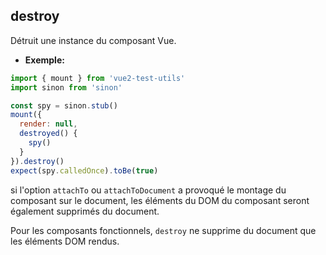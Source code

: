 ## destroy

Détruit une instance du composant Vue.

- **Exemple:**

```js
import { mount } from 'vue2-test-utils'
import sinon from 'sinon'

const spy = sinon.stub()
mount({
  render: null,
  destroyed() {
    spy()
  }
}).destroy()
expect(spy.calledOnce).toBe(true)
```

si l'option `attachTo` ou `attachToDocument` a provoqué le montage du composant sur le document, les éléments du DOM du composant seront également supprimés du document.

Pour les composants fonctionnels, `destroy` ne supprime du document que les éléments DOM rendus.
